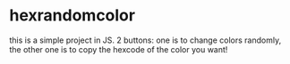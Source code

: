 # hexrandomcolor
this is a simple project in JS.
2 buttons: one is to change colors randomly, the other one is to copy the hexcode of the color you want!

